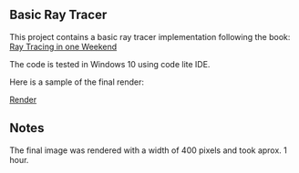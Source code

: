 ## Basic Ray Tracer

This project contains a basic ray tracer implementation following the book: [Ray Tracing in one Weekend](https://raytracing.github.io/books/RayTracingInOneWeekend.html)

The code is tested in Windows 10 using code lite IDE.

Here is a sample of the final render:

[Render](image.png)

## Notes

The final image was rendered with a width of 400 pixels and took aprox. 1 hour.